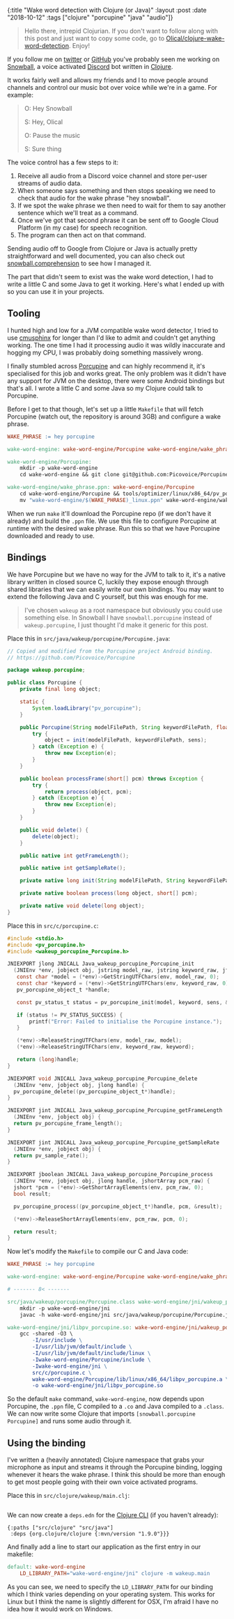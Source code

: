 {:title  "Wake word detection with Clojure (or Java)"
 :layout :post
 :date   "2018-10-12"
 :tags   ["clojure" "porcupine" "java" "audio"]}

> Hello there, intrepid Clojurian. If you don't want to follow along with this post and just want to copy some code, go to [Olical/clojure-wake-word-detection][repo]. Enjoy!

If you follow me on [twitter][] or [GitHub][] you've probably seen me working on [Snowball][], a voice activated [Discord][] bot written in [Clojure][].

It works fairly well and allows my friends and I to move people around channels and control our music bot over voice while we're in a game. For example:

> O: Hey Snowball
>
> S: Hey, Olical
>
> O: Pause the music
>
> S: Sure thing

The voice control has a few steps to it:

1. Receive all audio from a Discord voice channel and store per-user streams of audio data.
2. When someone says something and then stops speaking we need to check that audio for the wake phrase "hey snowball".
3. If we spot the wake phrase we then need to wait for them to say another sentence which we'll treat as a command.
4. Once we've got that second phrase it can be sent off to Google Cloud Platform (in my case) for speech recognition.
5. The program can then act on that command.

Sending audio off to Google from Clojure or Java is actually pretty straightforward and well documented, you can also check out [snowball.comprehension][] to see how I managed it.

The part that didn't seem to exist was the wake word detection, I had to write a little C and some Java to get it working. Here's what I ended up with so you can use it in your projects.

## Tooling

I hunted high and low for a JVM compatible wake word detector, I tried to use [cmusphinx][] for longer than I'd like to admit and couldn't get anything working. The one time I had it processing audio it was wildly inaccurate and hogging my CPU, I was probably doing something massively wrong.

I finally stumbled across [Porcupine][] and can highly recommend it, it's specialised for this job and works great. The only problem was it didn't have any support for JVM on the desktop, there were some Android bindings but that's all. I wrote a little C and some Java so my Clojure could talk to Porcupine.

Before I get to that though, let's set up a little `Makefile` that will fetch Porcupine (watch out, the repository is around 3GB) and configure a wake phrase.

```makefile
WAKE_PHRASE := hey porcupine

wake-word-engine: wake-word-engine/Porcupine wake-word-engine/wake_phrase.ppn

wake-word-engine/Porcupine:
	mkdir -p wake-word-engine
	cd wake-word-engine && git clone git@github.com:Picovoice/Porcupine.git

wake-word-engine/wake_phrase.ppn: wake-word-engine/Porcupine
	cd wake-word-engine/Porcupine && tools/optimizer/linux/x86_64/pv_porcupine_optimizer -r resources/ -w "$(WAKE_PHRASE)" -p linux -o ../
	mv "wake-word-engine/$(WAKE_PHRASE)_linux.ppn" wake-word-engine/wake_phrase.ppn
```

When we run `make` it'll download the Porcupine repo (if we don't have it already) and build the `.ppn` file. We use this file to configure Porcupine at runtime with the desired wake phrase. Run this so that we have Porcupine downloaded and ready to use.

## Bindings

We have Porcupine but we have no way for the JVM to talk to it, it's a native library written in closed source C, luckily they expose enough through shared libraries that we can easily write our own bindings. You may want to extend the following Java and C yourself, but this was enough for me.

> I've chosen `wakeup` as a root namespace but obviously you could use something else. In Snowball I have `snowball.porcupine` instead of `wakeup.porcupine`, I just thought I'd make it generic for this post.

Place this in `src/java/wakeup/porcupine/Porcupine.java`:

```java
// Copied and modified from the Porcupine project Android binding.
// https://github.com/Picovoice/Porcupine

package wakeup.porcupine;

public class Porcupine {
    private final long object;

    static {
        System.loadLibrary("pv_porcupine");
    }

    public Porcupine(String modelFilePath, String keywordFilePath, float sens) throws Exception {
        try {
            object = init(modelFilePath, keywordFilePath, sens);
        } catch (Exception e) {
            throw new Exception(e);
        }
    }

    public boolean processFrame(short[] pcm) throws Exception {
        try {
            return process(object, pcm);
        } catch (Exception e) {
            throw new Exception(e);
        }
    }

    public void delete() {
        delete(object);
    }

    public native int getFrameLength();

    public native int getSampleRate();

    private native long init(String modelFilePath, String keywordFilePaths, float sensitivitie);

    private native boolean process(long object, short[] pcm);

    private native void delete(long object);
}
```

Place this in `src/c/porcupine.c`:

```c
#include <stdio.h>
#include <pv_porcupine.h>
#include <wakeup_porcupine_Porcupine.h>

JNIEXPORT jlong JNICALL Java_wakeup_porcupine_Porcupine_init
  (JNIEnv *env, jobject obj, jstring model_raw, jstring keyword_raw, jfloat sens) {
   const char *model = (*env)->GetStringUTFChars(env, model_raw, 0);
   const char *keyword = (*env)->GetStringUTFChars(env, keyword_raw, 0);
   pv_porcupine_object_t *handle;

   const pv_status_t status = pv_porcupine_init(model, keyword, sens, &handle);

   if (status != PV_STATUS_SUCCESS) {
       printf("Error: Failed to initialise the Porcupine instance.");
   }

   (*env)->ReleaseStringUTFChars(env, model_raw, model);
   (*env)->ReleaseStringUTFChars(env, keyword_raw, keyword);

   return (long)handle;
}

JNIEXPORT void JNICALL Java_wakeup_porcupine_Porcupine_delete
  (JNIEnv *env, jobject obj, jlong handle) {
  pv_porcupine_delete((pv_porcupine_object_t*)handle);
}

JNIEXPORT jint JNICALL Java_wakeup_porcupine_Porcupine_getFrameLength
  (JNIEnv *env, jobject obj) {
  return pv_porcupine_frame_length();
}

JNIEXPORT jint JNICALL Java_wakeup_porcupine_Porcupine_getSampleRate
  (JNIEnv *env, jobject obj) {
  return pv_sample_rate();
}

JNIEXPORT jboolean JNICALL Java_wakeup_porcupine_Porcupine_process
  (JNIEnv *env, jobject obj, jlong handle, jshortArray pcm_raw) {
  jshort *pcm = (*env)->GetShortArrayElements(env, pcm_raw, 0);
  bool result;

  pv_porcupine_process((pv_porcupine_object_t*)handle, pcm, &result);

  (*env)->ReleaseShortArrayElements(env, pcm_raw, pcm, 0);

  return result;
}
```

Now let's modify the `Makefile` to compile our C and Java code:

```makefile
WAKE_PHRASE := hey porcupine

wake-word-engine: wake-word-engine/Porcupine wake-word-engine/wake_phrase.ppn wake-word-engine/jni/libpv_porcupine.so src/java/wakeup/porcupine/Porcupine.class

# ------- 8< -------

src/java/wakeup/porcupine/Porcupine.class wake-word-engine/jni/wakeup_porcupine_Porcupine.h: src/java/wakeup/porcupine/Porcupine.java
	mkdir -p wake-word-engine/jni
	javac -h wake-word-engine/jni src/java/wakeup/porcupine/Porcupine.java

wake-word-engine/jni/libpv_porcupine.so: wake-word-engine/jni/wakeup_porcupine_Porcupine.h src/c/porcupine.c
	gcc -shared -O3 \
		-I/usr/include \
		-I/usr/lib/jvm/default/include \
		-I/usr/lib/jvm/default/include/linux \
		-Iwake-word-engine/Porcupine/include \
		-Iwake-word-engine/jni \
		src/c/porcupine.c \
		wake-word-engine/Porcupine/lib/linux/x86_64/libpv_porcupine.a \
		-o wake-word-engine/jni/libpv_porcupine.so
```

So the default `make` command, `wake-word-engine`, now depends upon Porcupine, the `.ppn` file, C compiled to a `.co` and Java compiled to a `.class`. We can now write some Clojure that imports `[snowball.porcupine Porcupine]` and runs some audio through it.

## Using the binding

I've written a (heavily annotated) Clojure namespace that grabs your microphone as input and streams it through the Porcupine binding, logging whenever it hears the wake phrase. I think this should be more than enough to get most people going with their own voice activated programs.

Place this in `src/clojure/wakeup/main.clj`:

```clojure
```

We can now create a `deps.edn` for the [Clojure CLI][cljcli] (if you haven't already):

```edn
{:paths ["src/clojure" "src/java"]
 :deps {org.clojure/clojure {:mvn/version "1.9.0"}}}
```

And finally add a line to start our application as the first entry in our makefile:

```makefile
default: wake-word-engine
	LD_LIBRARY_PATH="wake-word-engine/jni" clojure -m wakeup.main
```

As you can see, we need to specify the `LD_LIBRARY_PATH` for our binding which I think varies depending on your operating system. This works for Linux but I think the name is slightly different for OSX, I'm afraid I have no idea how it would work on Windows.

[twitter]: https://twitter.com/OliverCaldwell
[GitHub]: https://github.com/Olical/
[Snowball]: https://github.com/Olical/snowball
[Discord]: https://discordapp.com/
[Clojure]: https://clojure.org/
[snowball.comprehension]: https://github.com/Olical/snowball/blob/b8be304046e98c2c082fa6f583ebf9950bf412ac/src/clojure/snowball/comprehension.clj#L139-L172
[cmusphinx]: https://cmusphinx.github.io/
[Porcupine]: https://github.com/Picovoice/Porcupine
[repo]: https://github.com/Olical/clojure-wake-word-detection
[cljcli]: https://clojure.org/guides/deps_and_cli

